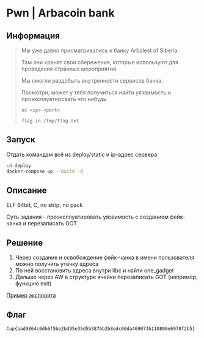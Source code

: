 # Pwn | Arbacoin bank

## Информация

> Мы уже давно присматривались к банку Arbalest of Siberia.
> 
> Там они хранят свои сбережения, которые используют для проведения странных мероприятий.
> 
> Мы смогли раздобыть внутренности сервисов банка.
> 
> Посмотри, может у тебя получиться найти уязвимость и проэксплуатировать что нибудь.
> 
> `nc <ip> <port>`
>
> `flag in /tmp/flag.txt`

## Запуск

Отдать командам всё из deploy/static и ip-адрес сервера

```sh
cd deploy
docker-compose up --build -d 
```


## Описание

ELF 64bit, C, no strip, no pack

Суть задания - проэксплуатировать уязвимость с созданием фейк-чанка и перезаписать GOT.


## Решение

1. Через создание и освобождение фейк-чанка в имени пользователя можно получить утечку адреса
2. По ней восстановить адреса внутри libc и найти one_gadget
3. Дальше через AW в структуре ячейки перезаписать GOT (например, функцию exit)


[Пример эксплоита](solve/exploit.py)


## Флаг

`Cup{bad9864c0db6f5be2bd95e35d5b387bb2b8edc60da469073b110800e6978f2b5}`
